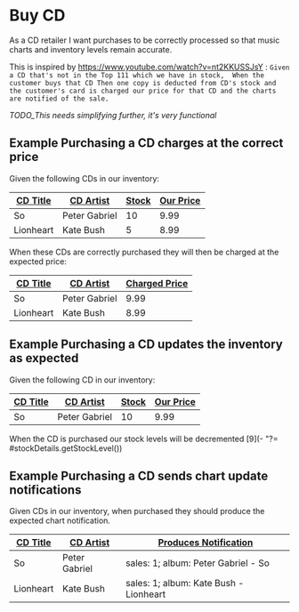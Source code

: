 # Buy CD

As a CD retailer I want purchases to be correctly processed
so that music charts and inventory levels remain accurate.

This is inspired by https://www.youtube.com/watch?v=nt2KKUSSJsY :
``Given a CD that's not in the Top 111 which we have in stock, 
When the customer buys that CD
Then one copy is deducted from CD's stock
and the customer's card is charged our price for that CD
and the charts are notified of the sale.``

_TODO_This needs simplifying further, it's very functional_

## Example Purchasing a CD charges at the correct price

Given the following CDs in our inventory:

| [ ][givenCd] [CD Title][cdTitle]  | [CD Artist][cdArtist] | [Stock][stockLevel] | [Our Price][price] |
| -------------------------------- | --------------------- | ------------------- | ------------------ | 
| So                               | Peter Gabriel         | 10                  |               9.99 | 
| Lionheart                        | Kate Bush             | 5                   |               8.99 | 

[cdTitle]: - "#cdTitle"
[cdArtist]: - "#cdArtist"
[stockLevel]: - "#stockLevel"
[price]: - "#price"
[givenCd]: - "givenCd(#cdTitle, #cdArtist, #stockLevel, #price)"

When these CDs are correctly purchased they will then be charged at the expected price:

| [ ][buyCd] [CD Title][buyCdTitle] | [CD Artist][buyCdArtist] | [Charged Price][chargedPrice] |
| --------------------------------- | ------------------------ | ----------------------------- |
| So                                | Peter Gabriel            |          9.99                 |
| Lionheart                         | Kate Bush                |          8.99                 |

[buyCd]: - "#chargedPrice = buyCd(#buyCdTitle, #buyCdArtist)"
[buyCdTitle]: - "#buyCdTitle"
[buyCdArtist]: - "#buyCdArtist"
[chargedPrice]: - "?=#chargedPrice"

## Example Purchasing a CD updates the inventory as expected

Given the following CD in our inventory:

| [ ][givenCd] [CD Title][cdTitle] | [CD Artist][cdArtist] | [Stock][stockLevel] | [Our Price][price] |
| -------------------------------- | --------------------- | ------------------- | ------------------ | 
| So                               | Peter Gabriel         | 10                  |               9.99 | 

[cdTitle]: - "#cdTitle"
[cdArtist]: - "#cdArtist"
[stockLevel]: - "#stockLevel"
[price]: - "#price"
[givenCd]: - "givenCd(#cdTitle, #cdArtist, #stockLevel, #price)"

[ ](- "buyCd(#cdTitle, #cdArtist)")
[ ](- "#stockDetails = getCdStockDetails(#cdTitle, #cdArtist)")

When the CD is purchased our stock levels will be
decremented [9](- "?= #stockDetails.getStockLevel())

## Example Purchasing a CD sends chart update notifications 

Given CDs in our inventory, when purchased they should produce the expected chart notification.

| [ ][chart.cdBought] [CD Title][chart.cdTitle] | [CD Artist][chart.cdArtist] | [Produces Notification](- "?=#chartNotification.getMessage()") |
| ---------------------------------------------------------- | --------------------- | -------------------------------------- |
| So                                                         | Peter Gabriel         | sales: 1; album: Peter Gabriel - So    | 
| Lionheart                                                  | Kate Bush             | sales: 1; album: Kate Bush - Lionheart |

[chart.cdTitle]: - "#chartCdTitle"
[chart.cdArtist]: - "#chartCdArtist"
[chart.cdBought]: - "#chartNotification = buyCdAndNotify(#chartCdTitle, #chartCdArtist)"





